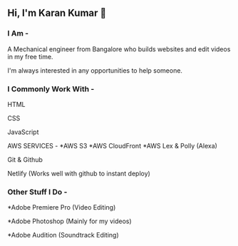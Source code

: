## Hi, I'm Karan Kumar 👋

<!--
**Kashin98/Kashin98** is a ✨ _special_ ✨ repository because its `README.md` (this file) appears on your GitHub profile.-->

### I Am -
A Mechanical engineer from Bangalore who builds websites and edit videos in my free time.

I'm always interested in any opportunities to help someone.

### I Commonly Work With -
HTML

CSS

JavaScript

AWS SERVICES -
*AWS S3 
*AWS CloudFront 
*AWS Lex & Polly (Alexa)

Git & Github

Netlify (Works well with github to instant deploy)




### Other Stuff I Do -

*Adobe Premiere Pro (Video Editing)

*Adobe Photoshop (Mainly for my videos)

*Adobe Audition (Soundtrack Editing)
